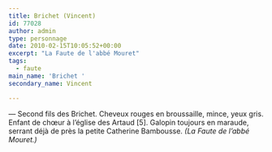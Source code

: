 ```yaml
---
title: Brichet (Vincent)
id: 77028
author: admin
type: personnage
date: 2010-02-15T10:05:52+00:00
excerpt: "La Faute de l'abbé Mouret"
tags:
  - faute
main_name: 'Brichet '
secondary_name: Vincent

---
```

— Second fils des Brichet. Cheveux rouges en broussaille, mince, yeux gris. Enfant de chœur à l&rsquo;église des Artaud [5]. Galopin toujours en maraude, serrant déjà de près la petite Catherine Bambousse. _(La Faute de l&rsquo;abbé Mouret.)_